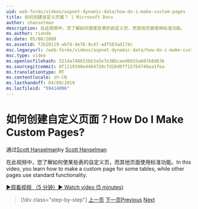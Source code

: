 ```yaml
---
uid: web-forms/videos/aspnet-dynamic-data/how-do-i-make-custom-pages
title: 如何创建自定义页面？ | Microsoft Docs
author: shanselman
description: 在此视频中，您了解如何使某些表的自定义页，而其他页面使用标准功能。
ms.author: riande
ms.date: 05/08/2008
ms.assetid: f2b20119-abf4-4e78-9c47-adf563ad174c
msc.legacyurl: /web-forms/videos/aspnet-dynamic-data/how-do-i-make-custom-pages
msc.type: video
ms.openlocfilehash: 5214a748633bb3a5e7e38bcaed6015a607b8d63b
ms.sourcegitcommit: 0f1119340e4464720cfd16d0ff15764746ea1fea
ms.translationtype: MT
ms.contentlocale: zh-CN
ms.lasthandoff: 04/09/2019
ms.locfileid: "59414096"
---
```

# <a name="how-do-i-make-custom-pages"></a><span data-ttu-id="8728d-104">如何创建自定义页面？</span><span class="sxs-lookup"><span data-stu-id="8728d-104">How Do I Make Custom Pages?</span></span>

<span data-ttu-id="8728d-105">通过[Scott Hanselman](https://github.com/shanselman)</span><span class="sxs-lookup"><span data-stu-id="8728d-105">by [Scott Hanselman](https://github.com/shanselman)</span></span>

<span data-ttu-id="8728d-106">在此视频中，您了解如何使某些表的自定义页，而其他页面使用标准功能。</span><span class="sxs-lookup"><span data-stu-id="8728d-106">In this video, you learn how to make a custom page for some tables, while other pages use standard functionality.</span></span>

[<span data-ttu-id="8728d-107">&#9654;观看视频 （5 分钟）</span><span class="sxs-lookup"><span data-stu-id="8728d-107">&#9654; Watch video (5 minutes)</span></span>](https://channel9.msdn.com/Blogs/ASP-NET-Site-Videos/how-do-i-make-custom-pages)

> [!div class="step-by-step"]
> <span data-ttu-id="8728d-108">[上一页](how-do-i-handle-business-logic-exceptions.md)
> [下一页](how-do-i-display-unknown-datatypes.md)</span><span class="sxs-lookup"><span data-stu-id="8728d-108">[Previous](how-do-i-handle-business-logic-exceptions.md)
[Next](how-do-i-display-unknown-datatypes.md)</span></span>
